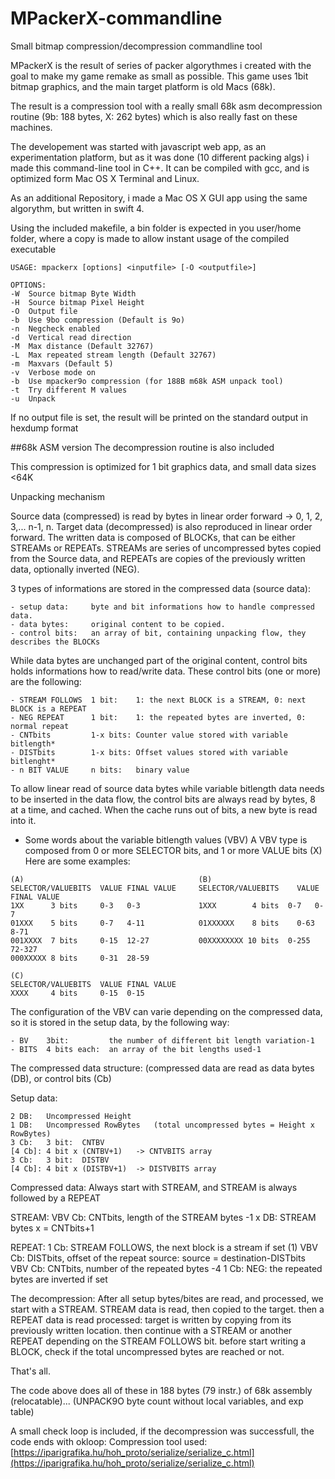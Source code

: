 # MPackerX-commandline
Small bitmap compression/decompression commandline tool

MPackerX is the result of series of packer algorythmes i created with the goal to make my game remake as small as possible.
This game uses 1bit bitmap graphics, and the main target platform is old Macs (68k).

The result is a compression tool with a really small 68k asm decompression routine (9b: 188 bytes, X: 262 bytes) which is also really fast on these machines.

The developement was started with javascript web app, as an experimentation platform, but as it was done (10 different packing algs) i made this command-line tool in C++. It can be compiled with gcc, and is optimized form Mac OS X Terminal and Linux.

As an additional Repository, i made a Mac OS X GUI app using the same algorythm, but written in swift 4.

Using the included makefile, a bin folder is expected in you user/home folder, where a copy is made to allow instant usage of the compiled executable

```
USAGE: mpackerx [options] <inputfile> [-O <outputfile>]

OPTIONS:
-W	Source bitmap Byte Width
-H	Source bitmap Pixel Height
-O	Output file
-b	Use 9bo compression (Default is 9o)
-n	Negcheck enabled
-d	Vertical read direction
-M	Max distance (Default 32767)
-L	Max repeated stream length (Default 32767)
-m	Maxvars (Default 5)
-v	Verbose mode on
-b	Use mpacker9o compression (for 188B m68k ASM unpack tool)
-t	Try different M values
-u	Unpack
```

If no output file is set, the result will be printed on the standard output in hexdump format


##68k ASM version
The decompression routine is also included

This compression is optimized for 1 bit graphics data, and small data sizes <64K

Unpacking mechanism

Source data (compressed) is read by bytes in linear order forward -> 0, 1, 2, 3,... n-1, n.
Target data (decompressed) is also reproduced in linear order forward. The written data is
composed of BLOCKs, that can be either STREAMs or REPEATs. STREAMs are series of uncompressed
bytes copied from the Source data, and REPEATs are copies of the previously written data,
optionally inverted (NEG).

3 types of informations are stored in the compressed data (source data):
```
- setup data:     byte and bit informations how to handle compressed data.
- data bytes:     original content to be copied.
- control bits:   an array of bit, containing unpacking flow, they describes the BLOCKs
```
While data bytes are unchanged part of the original content, control bits holds informations
how to read/write data. These control bits (one or more) are the following:
```
- STREAM FOLLOWS  1 bit:    1: the next BLOCK is a STREAM, 0: next BLOCK is a REPEAT
- NEG REPEAT      1 bit:    1: the repeated bytes are inverted, 0: normal repeat
- CNTbits         1-x bits: Counter value stored with variable bitlength*
- DISTbits        1-x bits: Offset values stored with variable bitlenght*
- n BIT VALUE     n bits:   binary value
```
To allow linear read of source data bytes while variable bitlength data needs to be inserted
in the data flow, the control bits are always read by bytes, 8 at a time, and cached. When
the cache runs out of bits, a new byte is read into it.

* Some words about the variable bitlength values (VBV)
A VBV type is composed from 0 or more SELECTOR bits, and 1 or more VALUE bits (X)
Here are some examples:
```
(A)                                       (B)
SELECTOR/VALUEBITS  VALUE FINAL VALUE     SELECTOR/VALUEBITS	VALUE	FINAL VALUE
1XX      3 bits     0-3   0-3             1XXX        4 bits  0-7   0-7
01XXX    5 bits     0-7   4-11            01XXXXXX    8 bits	0-63  8-71
001XXXX  7 bits     0-15  12-27           00XXXXXXXX 10 bits  0-255 72-327
000XXXXX 8 bits     0-31  28-59

(C)
SELECTOR/VALUEBITS  VALUE FINAL VALUE
XXXX     4 bits     0-15  0-15
```
The configuration of the VBV can varie depending on the compressed data, so it is stored in
the setup data, by the following way:
```
- BV    3bit:         the number of different bit length variation-1
- BITS  4 bits each:  an array of the bit lengths used-1 
```
The compressed data structure:
(compressed data are read as data bytes (DB), or control bits (Cb)

Setup data:
```
2 DB:	Uncompressed Height
1 DB:	Uncompressed RowBytes	(total uncompressed bytes = Height x RowBytes)
3 Cb:   3 bit:  CNTBV
[4 Cb]: 4 bit x (CNTBV+1)	-> CNTVBITS array
3 Cb:   3 bit:  DISTBV
[4 Cb]: 4 bit x (DISTBV+1)	-> DISTVBITS array
```
Compressed data:
Always start with STREAM, and STREAM is always followed by a REPEAT

STREAM:
VBV Cb:	CNTbits, length of the STREAM bytes -1
x DB:	STREAM bytes x = CNTbits+1

REPEAT:
1 Cb:	STREAM FOLLOWS, the next block is a stream if set (1)
VBV Cb:	DISTbits, offset of the repeat source: source = destination-DISTbits
VBV Cb: CNTbits, number of the repeated bytes -4
1 Cb:	NEG: the repeated bytes are inverted if set

The decompression:
After all setup bytes/bites are read, and processed, we start with a STREAM.
STREAM data is read, then copied to the target.
then a REPEAT data is read processed: target is written by copying from its previously
written location.
then continue with a STREAM or another REPEAT depending on the STREAM FOLLOWS bit.
before start writing a BLOCK, check if the total uncompressed bytes are reached or not.

That's all.

The code above does all of these in 188 bytes (79 instr.) of 68k assembly (relocatable)...
(UNPACK9O byte count without local variables, and exp table)

A small check loop is included, if the decompression was successfull, the code ends with okloop:
Compression tool used: [https://iparigrafika.hu/hoh_proto/serialize/serialize_c.html](https://iparigrafika.hu/hoh_proto/serialize/serialize_c.html)
